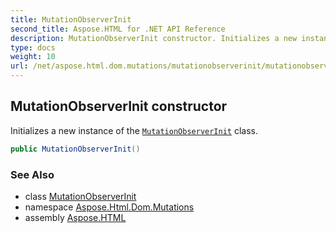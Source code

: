 ```yaml
---
title: MutationObserverInit
second_title: Aspose.HTML for .NET API Reference
description: MutationObserverInit constructor. Initializes a new instance of the MutationObserverInit class
type: docs
weight: 10
url: /net/aspose.html.dom.mutations/mutationobserverinit/mutationobserverinit/
---
```

## MutationObserverInit constructor

Initializes a new instance of the [`MutationObserverInit`](../) class.

```csharp
public MutationObserverInit()
```

### See Also

* class [MutationObserverInit](../)
* namespace [Aspose.Html.Dom.Mutations](../../mutationobserverinit/)
* assembly [Aspose.HTML](../../../)
